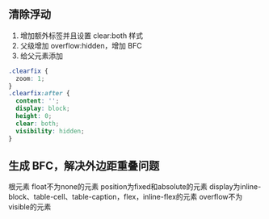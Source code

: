 <!--
 * @Author: 黄遥
 * @Date: 2020-07-08 10:44:22
 * @LastEditors: 黄遥
 * @LastEditTime: 2020-07-08 10:50:57
 * @Description: file content
--> 
## 清除浮动
1. 增加额外标签并且设置 clear:both 样式
2. 父级增加 overflow:hidden，增加 BFC
3. 给父元素添加
```css
.clearfix {
  zoom: 1;
}
.clearfix:after {
  content: '';
  display: block;
  height: 0;
  clear: both;
  visibility: hidden;
}
```

## 生成 BFC，解决外边距重叠问题
根元素
float不为none的元素
position为fixed和absolute的元素
display为inline-block、table-cell、table-caption，flex，inline-flex的元素
overflow不为visible的元素